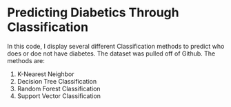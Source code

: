 # Predicting Diabetics Through Classification

In this code, I display several different Classification methods to predict who does or doe not have diabetes. The dataset was pulled off of Github. The methods are:
  1. K-Nearest Neighbor
  2. Decision Tree Classification
  3. Random Forest Classification
  4. Support Vector Classification
